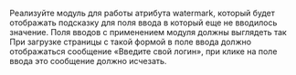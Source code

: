 Реализуйте модуль для работы атрибута watermark, который будет отображать подсказку для поля ввода в который еще не вводилось значение. Поля вводов с применением модуля должны выглядеть так При загрузке страницы с такой формой в поле ввода должно отображаться сообщение «Введите свой логин», при клике на поле ввода это сообщение должно исчезать.


